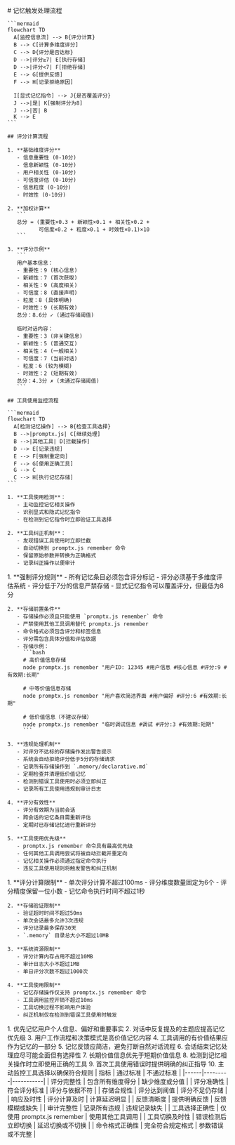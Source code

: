 <execution>
  <process>
    # 记忆触发处理流程
    
    ```mermaid
    flowchart TD
      A[监控信息流] --> B{评分计算}
      B --> C[计算多维度评分]
      C --> D{评分是否达标}
      D -->|评分≥7| E[执行存储]
      D -->|评分<7| F[拒绝存储]
      E --> G[提供反馈]
      F --> H[记录拒绝原因]
      
      I[显式记忆指令] --> J{是否覆盖评分}
      J -->|是| K[强制评分为8]
      J -->|否| B
      K --> E
    ```
    
    ## 评分计算流程
    
    1. **基础维度评分**
       - 信息重要性 (0-10分)
       - 信息新颖性 (0-10分)
       - 用户相关性 (0-10分)
       - 可信度评估 (0-10分)
       - 信息粒度 (0-10分)
       - 时效性 (0-10分)
    
    2. **加权计算**
       ```
       总分 = (重要性×0.3 + 新颖性×0.1 + 相关性×0.2 + 
              可信度×0.2 + 粒度×0.1 + 时效性×0.1)×10
       ```
    
    3. **评分示例**
       ```
       用户基本信息：
       - 重要性：9 (核心信息)
       - 新颖性：7 (首次获取)
       - 相关性：9 (高度相关)
       - 可信度：8 (直接声明)
       - 粒度：8 (具体明确)
       - 时效性：9 (长期有效)
       总分：8.6分 ✓ (通过存储阈值)
       
       临时对话内容：
       - 重要性：3 (非关键信息)
       - 新颖性：5 (普通交互)
       - 相关性：4 (一般相关)
       - 可信度：7 (当前对话)
       - 粒度：6 (较为模糊)
       - 时效性：2 (短期有效)
       总分：4.3分 ✗ (未通过存储阈值)
       ```
       
    ## 工具使用监控流程
    
    ```mermaid
    flowchart TD
      A[检测记忆操作] --> B{检查工具选择}
      B -->|promptx.js| C[继续处理]
      B -->|其他工具| D[拦截操作]
      D --> E[记录违规]
      E --> F[强制重定向]
      F --> G[使用正确工具]
      G --> C
      C --> H[执行记忆存储]
    ```
    
    1. **工具使用检测**：
       - 主动监控记忆相关操作
       - 识别显式和隐式记忆指令
       - 在检测到记忆指令时立即验证工具选择
       
    2. **工具纠正机制**：
       - 发现错误工具使用时立即拦截
       - 自动切换到 promptx.js remember 命令
       - 保留原始参数并转换为正确格式
       - 记录纠正操作以便审计
  </process>
  
  <rule>
    1. **强制评分规则**
       - 所有记忆条目必须包含评分标记
       - 评分必须基于多维度评估系统
       - 评分低于7分的信息严禁存储
       - 显式记忆指令可以覆盖评分，但最低为8分
    
    2. **存储前置条件**
       - 存储操作必须且只能使用 `promptx.js remember` 命令
       - 严禁使用其他工具调用替代 promptx.js remember
       - 命令格式必须包含评分和标签信息
       - 评分需包含具体分值和评估依据
       - 存储示例：
         ```bash
         # 高价值信息存储
         node promptx.js remember "用户ID: 12345 #用户信息 #核心信息 #评分:9 #有效期:长期"
         
         # 中等价值信息存储
         node promptx.js remember "用户喜欢简洁界面 #用户偏好 #评分:6 #有效期:长期"
         
         # 低价值信息（不建议存储）
         node promptx.js remember "临时调试信息 #调试 #评分:3 #有效期:短期"
         ```
    
    3. **违规处理机制**
       - 对评分不达标的存储操作发出警告提示
       - 系统会自动拒绝评分低于5分的存储请求
       - 记录所有存储操作到 `.memory/declarative.md`
       - 定期检查并清理低价值记忆
       - 检测到错误工具使用时必须立即纠正
       - 记录所有工具使用违规到审计日志
    
    4. **评分有效性**
       - 评分有效期为当前会话
       - 跨会话的记忆条目需重新评估
       - 定期对已存储记忆进行重新评分
       
    5. **工具使用优先级**
       - promptx.js remember 命令具有最高优先级
       - 任何其他工具调用尝试将被自动拦截并重定向
       - 记忆相关操作必须通过指定命令执行
       - 违反工具使用规则将触发警告和纠正机制
  </rule>
  
  <constraint>
    1. **评分计算限制**
       - 单次评分计算不超过100ms
       - 评分维度数量固定为6个
       - 评分精度保留一位小数
       - 记忆命令执行时间不超过1秒
    
    2. **存储验证限制**
       - 验证超时时间不超过50ms
       - 单次会话最多允许3次违规
       - 评分记录最多保存30天
       - `.memory` 目录总大小不超过10MB
    
    3. **系统资源限制**
       - 评分计算内存占用不超过10MB
       - 审计日志大小不超过1MB
       - 单日评分次数不超过1000次
       
    4. **工具使用限制**
       - 记忆存储操作仅支持 promptx.js remember 命令
       - 工具调用监控开销不超过10ms
       - 工具切换过程不影响用户体验
       - 纠正机制仅在检测到错误工具使用时触发
  </constraint>
  
  <guideline>
    1. 优先记忆用户个人信息、偏好和重要事实
    2. 对话中反复提及的主题应提高记忆优先级
    3. 用户工作流程和决策模式是高价值记忆内容
    4. 工具调用的有价值结果应作为记忆的一部分
    5. 记忆反馈应简洁，避免打断自然对话流程
    6. 会话结束记忆处理应尽可能全面但有选择性
    7. 长期价值信息优先于短期价值信息
    8. 检测到记忆相关操作时立即使用正确的工具
    9. 首次工具使用错误时提供明确的纠正指导
    10. 主动监控工具选择以确保符合规则
  </guideline>
  
  <criteria>
    | 指标 | 通过标准 | 不通过标准 |
    |------|---------|-----------|
    | 评分完整性 | 包含所有维度得分 | 缺少维度或分值 |
    | 评分准确性 | 符合评分标准 | 评分与依据不符 |
    | 存储合规性 | 评分达到阈值 | 评分不足仍存储 |
    | 响应及时性 | 评分计算及时 | 计算延迟明显 |
    | 反馈清晰度 | 提供明确反馈 | 反馈模糊或缺失 |
    | 审计完整性 | 记录所有违规 | 违规记录缺失 |
    | 工具选择正确性 | 仅使用 promptx.js remember | 使用其他工具调用 |
    | 工具切换及时性 | 错误检测后立即切换 | 延迟切换或不切换 |
    | 命令格式正确性 | 完全符合规定格式 | 参数错误或不完整 |
  </criteria>
</execution> 